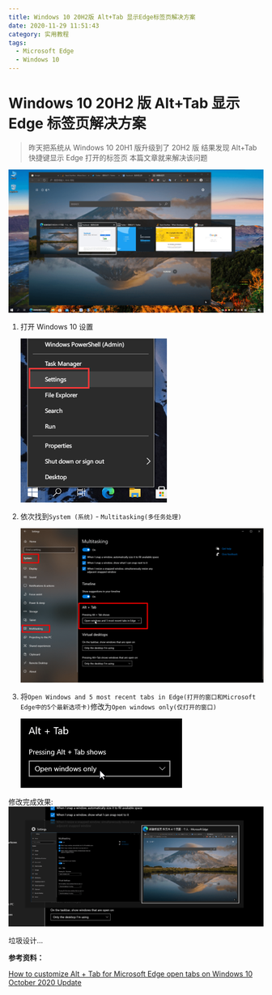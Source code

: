 ```yaml
---
title: Windows 10 20H2版 Alt+Tab 显示Edge标签页解决方案
date: 2020-11-29 11:51:43
category: 实用教程
tags:
  - Microsoft Edge
  - Windows 10
---
```


# Windows 10 20H2 版 Alt+Tab 显示 Edge 标签页解决方案

> 昨天把系统从 Windows 10 20H1 版升级到了 20H2 版
> 结果发现 Alt+Tab 快捷键显示 Edge 打开的标签页
> 本篇文章就来解决该问题

![Snipaste_2020-11-29_11-29-37](./windows-10-20h2-alt-tab-edge/Snipaste_2020-11-29_11-29-37.png)

1. 打开 Windows 10 设置

   ![Snipaste_2020-11-29_11-43-06](./windows-10-20h2-alt-tab-edge/Snipaste_2020-11-29_11-43-06.png)

2. 依次找到`System (系统)` - `Multitasking(多任务处理)`

   ![Snipaste_2020-11-29_11-31-26](./windows-10-20h2-alt-tab-edge/Snipaste_2020-11-29_11-31-26.png)

3. 将`Open Windows and 5 most recent tabs in Edge(打开的窗口和Microsoft Edge中的5个最新选项卡)`修改为`Open windows only(仅打开的窗口)`

   ![Snipaste_2020-11-29_11-31-39](./windows-10-20h2-alt-tab-edge/Snipaste_2020-11-29_11-31-39.png)

修改完成效果:
![Snipaste_2020-11-29_11-32-09](./windows-10-20h2-alt-tab-edge/Snipaste_2020-11-29_11-32-09.png)

垃圾设计...

**参考资料：**

[How to customize Alt + Tab for Microsoft Edge open tabs on Windows 10 October 2020 Update](https://www.windowscentral.com/how-customize-alt-tab-microsoft-edge-open-tabs-windows-10-october-2020-update)
